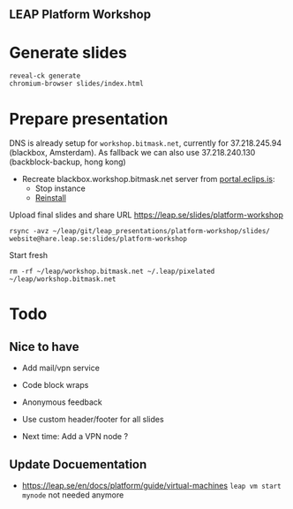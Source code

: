 ## LEAP Platform Workshop


# Generate slides

    reveal-ck generate
    chromium-browser slides/index.html

# Prepare presentation

DNS is already setup for `workshop.bitmask.net`, currently for 37.218.245.94 (blackbox, Amsterdam).
As fallback we can also use 37.218.240.130 (backblock-backup, hong kong)

- Recreate blackbox.workshop.bitmask.net server from [portal.eclips.is](https://portal.eclips.is/portal/cloud/instance/console?id=1692):
  - Stop instance
  - [Reinstall](https://portal.eclips.is/portal/cloud/Instance/reinstall?id=1692)

Upload final slides and share URL https://leap.se/slides/platform-workshop

    rsync -avz ~/leap/git/leap_presentations/platform-workshop/slides/ website@hare.leap.se:slides/platform-workshop

Start fresh

    rm -rf ~/leap/workshop.bitmask.net ~/.leap/pixelated ~/leap/workshop.bitmask.net

# Todo

## Nice to have 

- Add mail/vpn service
- Code block wraps
- Anonymous feedback

- Use custom header/footer for all slides

- Next time: Add a VPN node ?

## Update Docuementation

- https://leap.se/en/docs/platform/guide/virtual-machines  `leap vm start mynode` not needed anymore
